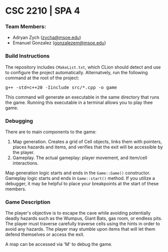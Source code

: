 # CSC 2210 | SPA 4

### Team Members:
- Adryan Zych (zycha@msoe.edu)
- Emanuel Gonzalez (gonzalezem@msoe.edu)

### Build Instructions
The repository includes `CMakeList.txt`, which CLion should detect and use to configure the project automatically. Alternatvely, run the following command at the root of the project:
<pre>g++ -std=c++20 -Iinclude src/*.cpp -o game</pre>
This command will generate an executable in the same directory that runs the game. Running this executable in a terminal allows you to play thee game.

### Debugging
There are to main components to the game:
1. Map generation. Creates a grid of Cell objects, links them with pointers, places hazards and items, and verifies that the exit will be accessible by the player.
2. Gameplay. The actual gameplay: player movement, and item/cell interactions. 

Map generation logic starts and ends in the `Game::Game()` constructor. Gameplay logic starts and ends in `Game::start()` method. If you utilize a debugger, it may be helpful to place your breakpoints at the start of these members. 

### Game Description
The player's objective is to escape the cave while avoiding potentially deadly hazards such as the Wumpus, Giant Bats, gas room, or endless pits. The player must traverse carefully traverse cells using the hints in order to avoid any hazards. The player may stumble upon items that will let them defend themselves or access the exit. 

A map can be accessed via 'M' to debug the game. 


